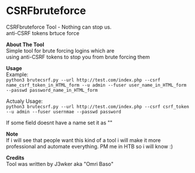 # CSRFbruteforce
CSRFbruteforce Tool - Nothing can stop us.  
anti-CSRF tokens brtuce force

**About The Tool**  
Simple tool for brute forcing logins which are   
using anti-CSRF tokens to stop you from brute forcing them

**Usage**  
Example:  
` python3 brutecsrf.py --url http://test.com/index.php --csrf name_csrf_token_in_HTML_form --u admin --fuser user_name_in_HTML_form --passwd password_name_in_HTML_form `

Actualy Usage:  
` python3 brutecsrf.py --url http://test.com/index.php --csrf csrf_token --u admin --fuser usernmae --passwd password `

If some field doesnt have a name set it as ""

**Note**  
If i will see that people want this kind of a tool
i will make it more professional and automate everything.
PM me in HTB so i will know :) 

**Credits**  
Tool was written by J3wker aka "Omri Baso"
